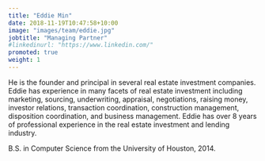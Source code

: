 ```yaml
---
title: "Eddie Min"
date: 2018-11-19T10:47:58+10:00
image: "images/team/eddie.jpg"
jobtitle: "Managing Partner"
#linkedinurl: "https://www.linkedin.com/"
promoted: true
weight: 1
---
```


He is the founder and principal in several real estate investment companies. Eddie has experience in many facets of real estate investment including marketing, sourcing, underwriting, appraisal, negotiations, raising money, investor relations, transaction coordination, construction management, disposition coordination, and business management. Eddie has over 8 years of professional experience in the real estate investment and lending industry.

B.S. in Computer Science from the University of Houston, 2014.
